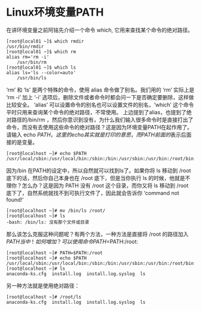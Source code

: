 # Linux环境变量PATH

在讲环境变量之前阿铭先介绍一个命令 which, 它用来查找某个命令的绝对路径。
```
[root@local01 ~]$ which rmdir
/usr/bin/rmdir
[root@local01 ~]$ which rm
alias rm='rm -i'
	/usr/bin/rm
[root@local01 ~]$ which ls
alias ls='ls --color=auto'
	/usr/bin/ls
```
‘rm’ 和 ‘ls’ 是两个特殊的命令，使用 alias 命令做了别名。我们用的 ‘rm’ 实际上是 ‘rm -i’ 加上 ‘-i’ 选项后，删除文件或者命令时都会问一下是否确定要删除，这样做比较安全。 ‘alias’ 可以设置命令的别名也可以设置文件的别名，‘which’ 这个命令平时只用来查询某个命令的绝对路径，不常使用。
上边提到了alias，也提到了绝对路径的/bin/rm ，然后你意识到没有，为什么我们输入很多命令时是直接打出了命令，而没有去使用这些命令的绝对路径？这是因为环境变量PATH在起作用了。请输入 echo $PATH，这里的echo其实就是打印的意思，而PATH前面的$表示后面接的是变量。
```
[root@localhost ~]# echo $PATH
/usr/local/sbin:/usr/local/bin:/sbin:/bin:/usr/sbin:/usr/bin:/root/bin
```
因为/bin 在PATH的设定中，所以自然就可以找到ls了。如果你将 ls 移动到 /root 底下的话，然后你自己本身也在 /root 底下，但是当你执行 ls 的时候，他就是不理你？怎么办？这是因为 PATH 没有 /root 这个目录，而你又将 ls 移动到 /root 底下了，自然系统就找不到可执行文件了，因此就会告诉你 ‘command not found!’

```
[root@localhost ~]# mv /bin/ls /root/
[root@localhost ~]# ls
-bash: /bin/ls: 没有那个文件或目录 
```
那么该怎么克服这种问题呢？有两个方法，一种方法是直接将 /root 的路径加入 $PATH 当中！如何增加？可以使用命令 PATH=$PATH:/root:
```
[root@localhost ~]# PATH=$PATH:/root
[root@localhost ~]# echo $PATH
/usr/local/sbin:/usr/local/bin:/sbin:/bin:/usr/sbin:/usr/bin:/root/bin:/root
[root@localhost ~]# ls
anaconda-ks.cfg  install.log  install.log.syslog  ls
```
另一种方法就是使用绝对路径：
```
[root@localhost ~]# /root/ls
anaconda-ks.cfg  install.log  install.log.syslog  ls
```


